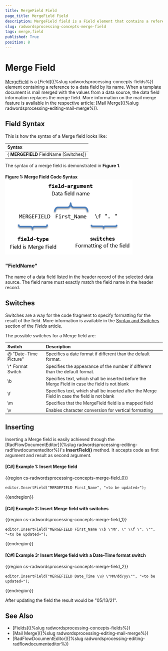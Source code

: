```yaml
---
title: MergeField Field
page_title: MergeField Field
description: MergeField field is a Field element that contains a reference to a data field by its name.
slug: radwordsprocessing-concepts-merge-field
tags: merge,field
published: True
position: 8
---
```


# Merge Field



[MergeField](https://docs.telerik.com/devtools/document-processing/api/telerik.windows.documents.flow.model.fields.mergefield) is a [Field]({%slug radwordsprocessing-concepts-fields%}) element containing a reference to a data field by its name. When a template document is mail merged with the values from a data source, the data field information replaces the merge field. More information on the mail merge feature is available in the respective article: [Mail Merge]({%slug radwordsprocessing-editing-mail-merge%}).
      

## Field Syntax
This is how the syntax of a Merge field looks like:

| Syntax   				                 |
| :---     				                 |
| { **MERGEFIELD** FieldName [Switches]} |


The syntax of a merge field is demonstrated in __Figure 1__.
        

#### Figure 1: Merge Field Code Syntax![Rad Words Processing Concepts Merge Field 01](images/RadWordsProcessing_Concepts_Merge_Field_01.png)

### "FieldName"
The name of a data field listed in the header record of the selected data source. The field name must exactly match the field name in the header record.

## Switches

Switches are a way for the code fragment to specify formatting for the result of the field. More information is available in the [Syntax and Switches](https://docs.telerik.com/devtools/document-processing/libraries/radwordsprocessing/concepts/fields/fields#syntax-and-switches) section of the _Fields_ article.
        

The possible switches for a Merge field are:

| Switch                 | Description                                                                                   |
| :---                   | :---                                                                                          |
| \@ "Date-Time Picture" | Specifies a date format if different than the default format.                                 |
| \\* Format Switch      | Specifies the appearance of the number if different than the default format.                  |
| \b                     | Specifies text, which shall be inserted before the Merge Field in case the field is not blank |
| \f                     | Specifies text, which shall be inserted after the Merge Field in case the field is not blank  |
| \m                     | Specifies that the MergeField field is a mapped field                                         |
| \v                     | Enables character conversion for vertical formatting                                          |
     

## Inserting

Inserting a Merge field is easily achieved through the [RadFlowDocumentEditor]({%slug radwordsprocessing-editing-radflowdocumenteditor%})'s __InsertField()__ method. It accepts code as first argument and result as second argument.
  

#### __[C#] Example 1: Insert Merge field__

{{region cs-radwordsprocessing-concepts-merge-field_0}}
	            
	editor.InsertField("MERGEFIELD First_Name", "«to be updated»");
{{endregion}}
  

#### __[C#] Example 2: Insert Merge field with switches__

{{region cs-radwordsprocessing-concepts-merge-field_1}}
	        
	editor.InsertField("MERGEFIELD First_Name \\b \"Mr. \" \\f \". \"", "«to be updated»");
{{endregion}}

#### __[C#] Example 3: Insert Merge field with a Date-Time format switch__

{{region cs-radwordsprocessing-concepts-merge-field_2}}
	        
	editor.InsertField("MERGEFIELD Date_Time \\@ \"MM/dd/yy\"", "«to be updated»");
{{endregion}}

After updating the field the result would be "05/13/21".

## See Also

 * [Fields]({%slug radwordsprocessing-concepts-fields%})
 * [Mail Merge]({%slug radwordsprocessing-editing-mail-merge%})
 * [RadFlowDocumentEditor]({%slug radwordsprocessing-editing-radflowdocumenteditor%})
